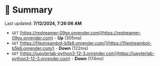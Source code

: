 # 📖 Summary
Last updated: **7/12/2024, 7:26:06 AM**

- `GET` [https://restreamer-09gx.onrender.com](https://restreamer-09gx.onrender.com) - **Up** (305ms)
- `GET` [https://filestreambot-b5k6.onrender.com/](https://filestreambot-b5k6.onrender.com/) - **Down** (122ms)
- `GET` [https://jupyterlab-python3-12-3.onrender.com](https://jupyterlab-python3-12-3.onrender.com) - **Down** (174ms)
